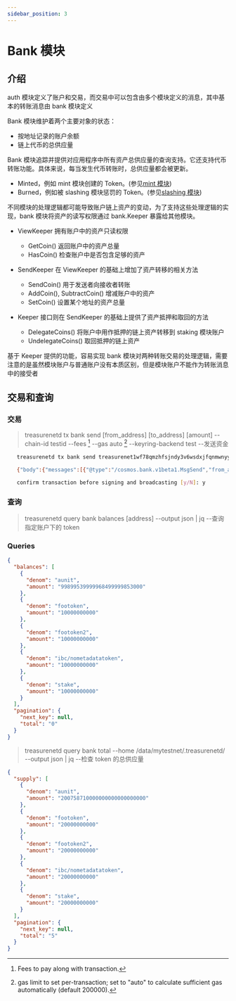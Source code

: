 ```yaml
---
sidebar_position: 3
---
```


# Bank 模块

## 介绍

auth 模块定义了账户和交易，而交易中可以包含由多个模块定义的消息，其中基本的转账消息由 bank 模块定义

Bank 模块维护着两个主要对象的状态：

- 按地址记录的账户余额
- 链上代币的总供应量

Bank 模块追踪并提供对应用程序中所有资产总供应量的查询支持。它还支持代币转账功能。具体来说，每当发生代币转账时，总供应量都会被更新。

- Minted，例如 mint 模块创建的 Token。(参见[mint 模块](./mint.md))
- Burned，例如被 slashing 模块惩罚的 Token。(参见[slashing 模块](./slashing.md))

不同模块的处理逻辑都可能导致账户链上资产的变动，为了支持这些处理逻辑的实现，bank 模块将资产的读写权限通过 bank.Keeper 暴露给其他模块。

- ViewKeeper 拥有账户中的资产只读权限

  - GetCoin() 返回账户中的资产总量
  - HasCoin() 检查账户中是否包含足够的资产

- SendKeeper 在 ViewKeeper 的基础上增加了资产转移的相关方法

  - SendCoin() 用于发送者向接收者转账
  - AddCoin(), SubtractCoin() 增减账户中的资产
  - SetCoin() 设置某个地址的资产总量

- Keeper 接口则在 SendKeeper 的基础上提供了资产抵押和取回的方法
  - DelegateCoins() 将账户中用作抵押的链上资产转移到 staking 模块账户
  - UndelegateCoins() 取回抵押的链上资产

基于 Keeper 提供的功能，容易实现 bank 模块对两种转账交易的处理逻辑，需要注意的是虽然模块账户与普通账户没有本质区别，但是模块账户不能作为转账消息中的接受者

## 交易和查询

### 交易

> treasurenetd tx bank send [from_address] [to_address] [amount] --chain-id testid --fees [^fees] --gas auto [^gas] --keyring-backend test --发送资金
> [^fees]: Fees to pay along with transaction.
> [^gas]: gas limit to set per-transaction; set to "auto" to calculate sufficient gas automatically (default 200000).

```sh
   treasurenetd tx bank send treasurenet1wf78qmzhfsjndy3v6wsdxjfqnmwnyy2grwxmrg treasurenet1dfucynntu99huh9n39f85qs5py66wmx4r8mmse 100unit --keyring-backend test --fees 1unit --gas auto

   {"body":{"messages":[{"@type":"/cosmos.bank.v1beta1.MsgSend","from_address":"treasurenet1wf78qmzhfsjndy3v6wsdxjfqnmwnyy2grwxmrg","to_address":"treasurenet1dfucynntu99huh9n39f85qs5py66wmx4r8mmse","amount":[{"denom":"aunit","amount":"100000000000000000000"}]}],"memo":"","timeout_height":"0","extension_options":[],"non_critical_extension_options":[]},"auth_info":{"signer_infos":[],"fee":{"amount":[{"denom":"aunit","amount":"1000000000000000000"}],"gas_limit":"112369","payer":"","granter":""}},"signatures":[]}

   confirm transaction before signing and broadcasting [y/N]: y
```

### 查询

> treasurenetd query bank balances [address] --output json | jq --查询指定账户下的 token

### Queries

```json
{
  "balances": [
    {
      "denom": "aunit",
      "amount": "99899539999968499999853000"
    },
    {
      "denom": "footoken",
      "amount": "10000000000"
    },
    {
      "denom": "footoken2",
      "amount": "10000000000"
    },
    {
      "denom": "ibc/nometadatatoken",
      "amount": "10000000000"
    },
    {
      "denom": "stake",
      "amount": "10000000000"
    }
  ],
  "pagination": {
    "next_key": null,
    "total": "0"
  }
}
```

> treasurenetd query bank total --home /data/mytestnet/.treasurenetd/ --output json | jq --检查 token 的总供应量

```json
{
  "supply": [
    {
      "denom": "aunit",
      "amount": "200758710000000000000000000"
    },
    {
      "denom": "footoken",
      "amount": "20000000000"
    },
    {
      "denom": "footoken2",
      "amount": "20000000000"
    },
    {
      "denom": "ibc/nometadatatoken",
      "amount": "20000000000"
    },
    {
      "denom": "stake",
      "amount": "20000000000"
    }
  ],
  "pagination": {
    "next_key": null,
    "total": "5"
  }
}
```

